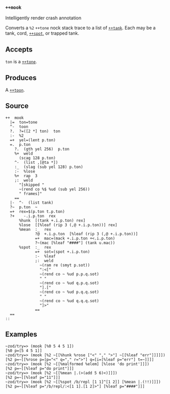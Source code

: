### `++mook`

Intelligently render crash annotation

Converts a `%2` `++tone` nock stack trace to a list of [`++tank`]().
Each may be a tank, cord, [`++spot`](), or trapped tank.

Accepts
-------

`ton` is a [`++tone`]().

Produces
--------

A [`++toon`]().

Source
------

    ++  mook
      |=  ton=tone
      ^-  toon
      ?.  ?=([2 *] ton)  ton
      :-  %2
      =+  yel=(lent p.ton)
      =.  p.ton
        ?.  (gth yel 256)  p.ton
        %+  weld
          (scag 128 p.ton)
        ^-  (list ,[@ta *])
        :_  (slag (sub yel 128) p.ton)
        :-  %lose
        %+  rap  3
        ;:  weld
          "[skipped "
          ~(rend co %$ %ud (sub yel 256))
          " frames]"
        ==
      |-  ^-  (list tank)
      ?~  p.ton  ~
      =+  rex=$(p.ton t.p.ton)
      ?+    -.i.p.ton  rex
          %hunk  [(tank +.i.p.ton) rex]
          %lose  [[%leaf (rip 3 (,@ +.i.p.ton))] rex]
          %mean  :_  rex
                 ?@  +.i.p.ton  [%leaf (rip 3 (,@ +.i.p.ton))]
                 =+  mac=(mack +.i.p.ton +<.i.p.ton)
                 ?~(mac [%leaf "####"] (tank u.mac))
          %spot  :_  rex
                 =+  sot=(spot +.i.p.ton)
                 :-  %leaf
                 ;:  weld
                   ~(ram re (smyt p.sot))
                   ":<["
                   ~(rend co ~ %ud p.p.q.sot)
                   " "
                   ~(rend co ~ %ud q.p.q.sot)
                   "].["
                   ~(rend co ~ %ud p.q.q.sot)
                   " "
                   ~(rend co ~ %ud q.q.q.sot)
                   "]>"
                 ==
      ==
    ::

Examples
--------

    ~zod/try=> (mook [%0 5 4 5 1])
    [%0 p=[5 4 5 1]]
    ~zod/try=> (mook [%2 ~[[%hunk %rose ["<" "," ">"] ~[[%leaf "err"]]]]])
    [%2 p=~[[%rose p=[p="<" q="," r=">"] q=[i=[%leaf p="err"] t=~]]]]
    ~zod/try=> (mook [%2 ~[[%malformed %elem] [%lose 'do print']]])
    [%2 p=~[[%leaf p="do print"]]]
    ~zod/try=> (mook [%2 ~[[%mean |.(>(add 5 6)<)]]])
    [%2 p=~[[%leaf p="11"]]]
    ~zod/try=> (mook [%2 ~[[%spot /b/repl [1 1]^[1 2]] [%mean |.(!!)]]])
    [%2 p=~[[%leaf p="/b/repl/:<[1 1].[1 2]>"] [%leaf p="####"]]]


